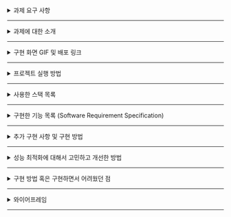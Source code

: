 <details>
<summary>과제 요구 사항</summary>
<div markdown="1">

- <a href="https://handsomely-beet-265.notion.site/5fd4efa21fad49dbaecd04c3f32b566c" target="_blank">요구사항</a>

[요구 사항](https://handsomely-beet-265.notion.site/5fd4efa21fad49dbaecd04c3f32b566c)

</div>
</details>

---

<details>
<summary>과제에 대한 소개</summary>
<div markdown="1">

  ---
  
 - 게시물 리스트와 게시물 상세 정보를 확인할 수 있는 게시판 형태의 웹 서비스입니다.<br>
 - 데이터는 무료 목업 API인 JSON Placeholder을 활용했습니다.<br>
 - 많은 기능을 가진 프로젝트 보다는 에러가 없는 프로젝트를 구현하고자 했습니다.<br>
 - TypeScript로 구현하였습니다.<br>
 - 컴포넌트 구조
  ![스크린샷, 2022-08-05 13-03-54](https://user-images.githubusercontent.com/43470398/182999279-af5ac1cc-a592-469b-90bb-43bb41c0fd54.png)
  
</div>
</details>

---

<details>
<summary>구현 화면 GIF 및 배포 링크</summary>
<div markdown="1">

<ul>
<li>

[배포 링크](https://tpgus.github.io/) 
</li>

<details>
<summary>게시판 메인 화면</summary>
<div markdown="1">

![ezgif com-gif-maker](https://user-images.githubusercontent.com/43470398/182990948-07d119da-ccce-463e-8f57-902da7a4d9d7.gif)

</div>
</details>

<details>
<summary>검색 기능</summary>
<div markdown="1">

![ezgif com-gif-maker (3)](https://user-images.githubusercontent.com/43470398/182903645-86d5c4dc-5ab7-4b5e-b00b-c8d804683b1a.gif)
</div>
</details>


<details>
<summary>게시물 상세 및 댓글 리스트</summary>
<div markdown="1">
  
![ezgif com-gif-maker (1)](https://user-images.githubusercontent.com/43470398/182991414-3e00a622-4896-43d1-8988-bae2c340dbe0.gif)

</div>
</details>

<details>
<summary>모달</summary>
<div markdown="1">

![ezgif com-gif-maker (5)](https://user-images.githubusercontent.com/43470398/182912263-15a01a84-c790-4f7a-a650-50f986766d9a.gif)

</div>
</details>

</ul>


</div>
</details>

---

<details>
<summary>프로젝트 실행 방법</summary>
<div markdown="1">

`npm install` → `npm start`
  
</div>
</details>

---

<details>
<summary>사용한 스택 목록</summary>
<div markdown="1">
  
  - React
  - TypeScript
  - CSS module
  
  
</div>
</details>

---

<details>
<summary>구현한 기능 목록 (Software Requirement Specification)</summary>
<div markdown="1">

  - 게시물 리스트 
  - 게시물 상세 페이지
  - 댓글 리스트
  
</div>
</details>

---

<details>
<summary>추가 구현 사항 및 구현 방법</summary>
<div markdown="1">
  
  - [페이지네이션 구현에 대한 설명](https://velog.io/@tpgus758/%EB%A6%AC%EC%95%A1%ED%8A%B8-%ED%8E%98%EC%9D%B4%EC%A7%80%EB%84%A4%EC%9D%B4%EC%85%98-%EA%B5%AC%ED%98%84)

- [검색 기능 구현에 대한 설명](https://velog.io/@tpgus758/%EA%B2%80%EC%83%89-%EA%B8%B0%EB%8A%A5-%EA%B5%AC%ED%98%84)

- 모달 구현
  
 </div>
</details>

---

<details>
<summary>성능 최적화에 대해서 고민하고 개선한 방법</summary>
<div markdown="1">

- [React.memo와 useCallback을 사용하여 불필요한 렌더링 방지하기](https://velog.io/@tpgus758/%EC%B5%9C%EC%A0%81%ED%99%94)

 </div>
</details>

---

<details>
<summary>구현 방법 혹은 구현하면서 어려웠던 점</summary>
<div markdown="1">
<br>

- **컴포넌트의 구조를 설계하는 것에 대한 어려움**<br>
간단한 프로젝트임에도 막상 코드를 작성하다 보면 컴포넌트 코드가 길어지고, 하나의 컴포넌트가 다양한 역할을 수행하는 경우가 있었습니다.<br>
각각의 역할이 '분명'하다면, 역할에 따라 컴포넌트를 분리하는 것이 맞겠지만, 각각의 역할을 하나의 역할로 여기고 하나의 컴포넌트로 설계해도 구현하는 데에는 문제는 없었기에 
컴포넌트 구조를 설계하는 것이 더 까다로웠다고 생각합니다.<br>
예를 들면, 검색 기능 구현을 위해서 한 개의 `Search` 컴포넌트로 구성할지
아니면 전체적인 검색 로직을 담당하는 `Search` 컴포넌트와, 옵션 선택을 담당하는 `Options` 컴포넌트, 검색 정보에 대한 `SearchInfo` 컴포넌트로 분리할지에 대한 고민이었습니다.<br>
결과적으로 저는 각각의 역할에 따라 컴포넌트를 분리하는 것이 큰 문제가 없다고 판단했고, 코드를 조금 더 깔끔하게 작성할 수 있다고 생각했기 때문에 검색을 위한 컴포넌트를
`Search`, `Options`, `SearchInfo` 컴포넌트로 분리했습니다.

- **복잡한 상태관리를 위한 `useReducer` 사용에 대한 고민**<br>
`useReducer` 사용을 가장 고민했을 때에는 현재 게시물을 기준으로 앞, 뒤로 이동하는 로직을 작성할 때였습니다.<br>
현재 게시물을 기억하고 위치(인덱스)에 따라서 이전 게시물 또는 다음 게시물을 불러오기, 위치에 따른 버튼 비활성 등 다른 기능들에 비해 조금은 복합적인 상태를 관리해야 했습니다.<br>
처음에 `useState` 훅만으로 상태를 관리했을 때에는 불완전한 상태 변경으로 인해 기능이 완벽히 동작하지 않았습니다.<br>
이때, `useReducer`는 `useState`보다 복잡한 상태를 관리할 수 있다는 장점이 있기 때문에 `useState`의 대안으로 `useReducer`의 사용을 고려해 보았지만,
과연 이 문제가 `useReducer`을 사용해야만 해결되는 문제일까라는 고민을 하게되었습니다.<br>
`useReducer`가 `useState` 훅과 같이 간단히 사용할 수 있다면 언제든 바로 사용했겠지만, 리듀서 함수를 작성하고, 액션을 `dispatch`하는 등의 다소 귀찮은 작업들이 필요했기 때문입니다.<br>
현재의 기능이 다른 기능들을 구현하는 것 보다 조금은 다양한 상태가 필요했지만, 저는 `useState`로도 충분히 상태를 관리할 수 있다고 판단했고
지속적인 디버깅을 통해 처음 코드에서 한 두 줄의 코드를 수정함으로써 결과적으로는 `useState`만으로도 상태를 충분히 관리할 수 있게 되었습니다.

- **전역적으로 상태를 관리하기 위한 `useContext` 훅의 사용에 대한 고민**<br>
프로젝트를 시작할 때 만약, `useContext` 훅을 사용한다면, 컨텍스트는 게시물에 대한 정보일 것이라고 생각했습니다.<br>
하지만, 결과적으로 간단한 프로젝트 였기 때문에, 컴포넌트의 구조가 단순했고, 하위 컴포넌트에게 prop을 전달하는 것만으로도 상태를 관리하는 데에는 문제가 없었습니다.<br>
그럼에도 현재의 프로젝트에서 `useContext`를 사용했다면 조금은 더 편하게 상태를 관리할 수 있지 않았을까라는 아쉬움이 남아 있습니다.
만약, 과제의 요구사항이 더 있었다면 `useContext` 훅을 통해 게시물의 상태를 관리를 했을 것 같습니다.
 </div>
</details>

---

<details>
<summary>와이어프레임</summary>
<div markdown="1">

![스크린샷, 2022-08-05 12-39-11](https://user-images.githubusercontent.com/43470398/182996666-b89f00c1-7930-4a58-80cc-e34c5c528e0a.png)

![스크린샷, 2022-08-05 12-39-41](https://user-images.githubusercontent.com/43470398/182996760-abd711da-2f89-4762-b49e-31fa9bdd5639.png)

 </div>
</details>

---
